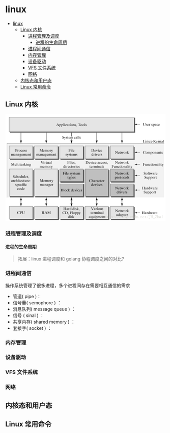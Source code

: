 # linux

<!-- @import "[TOC]" {cmd="toc" depthFrom=1 depthTo=6 orderedList=false} -->

<!-- code_chunk_output -->

- [linux](#linux)
  - [Linux 内核](#linux-内核)
    - [进程管理及调度](#进程管理及调度)
      - [进程的生命周期](#进程的生命周期)
    - [进程间通信](#进程间通信)
    - [内存管理](#内存管理)
    - [设备驱动](#设备驱动)
    - [VFS 文件系统](#vfs-文件系统)
    - [网络](#网络)
  - [内核态和用户态](#内核态和用户态)
  - [Linux 常用命令](#linux-常用命令)

<!-- /code_chunk_output -->

## Linux 内核

![kernel](linux_kernel.png)

### 进程管理及调度

#### 进程的生命周期

> 拓展：linux 进程调度和 golang 协程调度之间的对比?

### 进程间通信

操作系统管理了很多进程，多个进程间存在需要相互通信的需求

- 管道( pipe )：
- 信号量( semophore ) ：
- 消息队列( message queue ) ：
- 信号 ( sinal ) ：
- 共享内存( shared memory ) ：
- 套接字( socket ) ：

### 内存管理

### 设备驱动

### VFS 文件系统

### 网络

## 内核态和用户态

## Linux 常用命令
